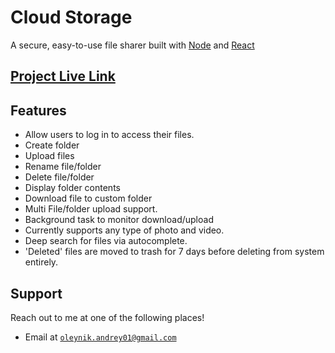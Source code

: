 # Cloud Storage

A secure, easy-to-use file sharer built with [Node](http://nodejs.org/) and [React](http://facebook.github.io/react/)

## [Project Live Link](https://cloud-storage-seven.vercel.app/)

## Features

* Allow users to log in to access their files.
* Create folder
* Upload files
* Rename file/folder
* Delete file/folder
* Display folder contents
* Download file to custom folder
* Multi File/folder upload support.
* Background task to monitor download/upload
* Currently supports any type of photo and video.
* Deep search for files via autocomplete.
* 'Deleted' files are moved to trash for 7 days before deleting from system entirely.

## Support

Reach out to me at one of the following places!

- Email at <a href="mailto:oleynik.andrey01@gmail.com">`oleynik.andrey01@gmail.com`</a>